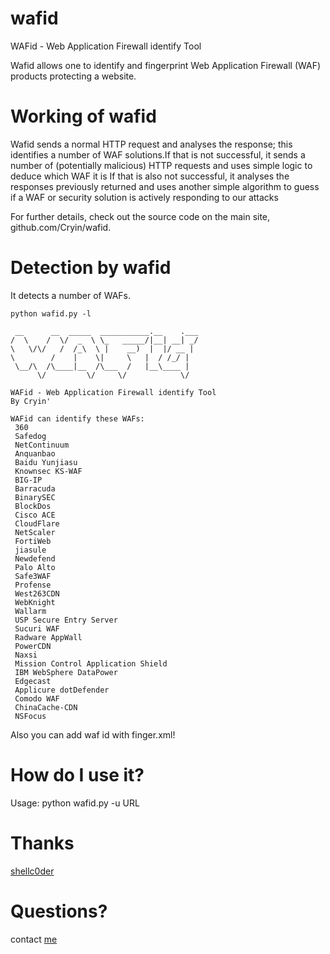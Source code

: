 # wafid

 WAFid - Web Application Firewall identify Tool

 Wafid allows one to identify and fingerprint Web Application Firewall (WAF) products protecting a website.
 
# Working of wafid
 Wafid sends a normal HTTP request and analyses the response; this identifies a number of WAF solutions.If that is not successful, it  sends a number of (potentially malicious) HTTP requests and uses simple logic to deduce which WAF it is If that is also not successful, it analyses the responses previously returned and uses another simple algorithm to guess if a WAF or security solution is actively responding to our attacks
 
 For further details, check out the source code on the main site, github.com/Cryin/wafid.
 
# Detection by wafid
 It detects a number of WAFs. 

 ``` 
python wafid.py -l
  
  __      __  _____  ___________.__    .___
/  \    /  \/  _  \ \_   _____/|__| __| _/
\   \/\/   /  /_\  \ |    __)  |  |/ __ | 
 \        /    |    \|     \   |  / /_/ | 
  \__/\  /\____|__  /\___  /   |__\____ | 
       \/         \/     \/            \/

WAFid - Web Application Firewall identify Tool
By Cryin'

WAFid can identify these WAFs:
  360
  Safedog
  NetContinuum
  Anquanbao
  Baidu Yunjiasu
  Knownsec KS-WAF
  BIG-IP
  Barracuda
  BinarySEC
  BlockDos
  Cisco ACE
  CloudFlare
  NetScaler
  FortiWeb
  jiasule
  Newdefend
  Palo Alto
  Safe3WAF
  Profense
  West263CDN
  WebKnight
  Wallarm
  USP Secure Entry Server
  Sucuri WAF
  Radware AppWall
  PowerCDN
  Naxsi
  Mission Control Application Shield
  IBM WebSphere DataPower
  Edgecast
  Applicure dotDefender
  Comodo WAF
  ChinaCache-CDN
  NSFocus
 ``` 

 Also you can add waf id with finger.xml!
 
# How do I use it?

 Usage: python wafid.py -u URL
 
# Thanks

[shellc0der](https://github.com/she11c0der)
 
# Questions?

 contact [me](416049355@qq.com)
 
 
